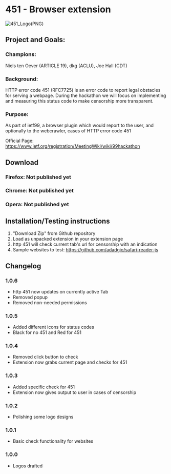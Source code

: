 # 451 - Browser extension
![451_Logo(PNG)](https://raw.githubusercontent.com/codarrenvelvindron/451/master/icons/451/icon_128.png)

## Project and Goals:

### Champions: 
Niels ten Oever (ARTICLE 19), dkg (ACLU), Joe Hall (CDT)
### Background: 
HTTP error code 451 (RFC7725) is an error code to report legal obstacles for serving a webpage. During the hackathon we will focus on implementing and measuring this status code to make censorship more transparent.
### Purpose: 
As part of ietf99, a browser plugin which would report to the user, and optionally to the webcrawler, cases of HTTP error code 451

Official Page: https://www.ietf.org/registration/MeetingWiki/wiki/99hackathon

## Download
### Firefox: Not published yet
### Chrome: Not published yet
### Opera: Not published yet

## Installation/Testing instructions
1. "Download Zip" from Github repository
2. Load as unpacked extension in your extension page
3. http 451 will check current tab's url for censorship with an indication
4. Sample websites to test:
https://github.com/adadgio/safari-reader-js

## Changelog
### 1.0.6
* http 451 now updates on currently active Tab
* Removed popup
* Removed non-needed permissions

### 1.0.5
* Added different icons for status codes
* Black for no 451 and Red for 451

### 1.0.4
* Removed click button to check
* Extension now grabs current page and checks for 451

### 1.0.3
* Added specific check for 451
* Extension now gives output to user in cases of censorship

### 1.0.2
* Polishing some logo designs

### 1.0.1 
* Basic check functionality for websites

### 1.0.0
* Logos drafted

